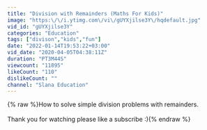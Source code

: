 ```yaml
---
title: "Division with Remainders (Maths For Kids)"
image: "https:\/\/i.ytimg.com\/vi\/gUYXjilse3Y\/hqdefault.jpg"
vid_id: "gUYXjilse3Y"
categories: "Education"
tags: ["divison","kids","fun"]
date: "2022-01-14T19:53:22+03:00"
vid_date: "2020-04-05T04:38:11Z"
duration: "PT3M44S"
viewcount: "11895"
likeCount: "110"
dislikeCount: ""
channel: "Slana Education"
---
```

{% raw %}How to solve simple division problems with remainders.<br /><br />Thank you for watching please like a subscribe :){% endraw %}
